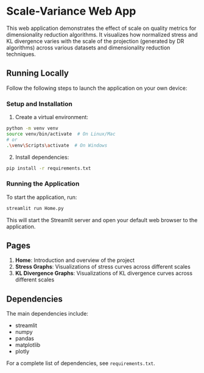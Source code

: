 # Scale-Variance Web App

This web application demonstrates the effect of scale on quality metrics for dimensionality reduction algorithms. It visualizes how normalized stress and KL divergence varies with the scale of the projection (generated by DR algorithms) across various datasets and dimensionality reduction techniques.

## Running Locally

Follow the following steps to launch the application on your own device:

### Setup and Installation

1. Create a virtual environment:
```bash
python -m venv venv
source venv/bin/activate  # On Linux/Mac
# or
.\venv\Scripts\activate  # On Windows
```

2. Install dependencies:
```bash
pip install -r requirements.txt
```

### Running the Application

To start the application, run:
```bash
streamlit run Home.py
```

This will start the Streamlit server and open your default web browser to the application.

## Pages

1. **Home**: Introduction and overview of the project
2. **Stress Graphs**: Visualizations of stress curves across different scales
3. **KL Divergence Graphs**: Visualizations of KL divergence curves across different scales

## Dependencies

The main dependencies include:
- streamlit
- numpy
- pandas
- matplotlib
- plotly

For a complete list of dependencies, see `requirements.txt`.
